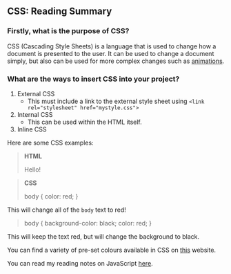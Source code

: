 ## CSS: Reading Summary

### Firstly, what is the purpose of CSS?

CSS (Cascading Style Sheets) is a language that is used to change how a document is presented to the user. It can be used to change a document simply, but also can be used for more complex changes such as [animations](https://blog.hubspot.com/website/css-animation-examples).

### What are the ways to insert CSS into your project?

1. External CSS
   - This must include a link to the external style sheet using `<link rel="stylesheet" href="mystyle.css">`
2. Internal CSS
   - This can be used within the HTML itself.
3. Inline CSS

Here are some CSS examples:

> **HTML**
>
> <body>
> <p>
> Hello!
> </p> 
> </body>

> **CSS**
>
> body {
> color: red;
> }

This will change all of the `body` text to red!

> body {
> background-color: black;
> color: red;
> }

This will keep the text red, but will change the background to black.

You can find a variety of pre-set colours available in CSS on [this](https://www.w3schools.com/cssref/css_colors.php) website.

You can read my reading notes on JavaScript [here](https://cordeliasnape.github.io/reading-notes/class-05).
